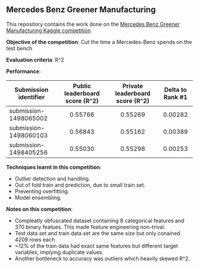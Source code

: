 ## Mercedes Benz Greener Manufacturing 

This repository contains the work done on the [Mercedes Benz Greener Manufacturing Kaggle competition](https://www.kaggle.com/c/mercedes-benz-greener-manufacturing) 

**Objective of the competition**: Cut the time a Mercedes-Benz spends on the test bench

**Evaluation criteria**: R^2

**Performance**: 

| Submission identifier   |      Public leaderboard score (R^2)      |  Private leaderboard score (R^2) | Delta to Rank #1 | 
|----------|:-------------:|:------:| :------:|
| submission-1498065002 |  0.55766 | 0.55269 | 0.00282|
| submission-1498060103 |    0.56843   |   0.55162 | 0.00389|
| submission-1498405256 | 0.55030 |    0.55298 | 0.00253|

**Techniques learnt in this competition**:
* Outlier detection and handling.
* Out of fold train and prediction, due to small train set.
* Preventing overfitting.
* Model ensembling.


**Notes on this competition**:
* Compleatly obfuscated dataset containing 8 categorical features and 370 binary featues. This made feature engineering non-trival.  
* Test data set and train data set are the same size but only conained 4209 rows each
* ~12% of the train data had exact same features but different target variables, implying duplicate values. 
* Another bottleneck to accuracy was outliers which heavily skewed R^2.  
